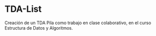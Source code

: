 # TDA-List

Creación de un TDA Pila como trabajo en clase colaborativo, en el curso Estructura de Datos y Algoritmos.
